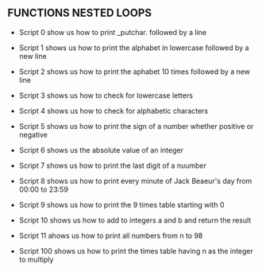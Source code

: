 ## FUNCTIONS NESTED LOOPS

* Script 0 show us how to print _putchar. followed by a line

* Script 1 shows us how to print the alphabet in lowercase followed by a new line 

* Script 2 shows us how to print the aphabet 10 times followed by a new line

* Script 3 shows us how to check for lowercase letters

* Script 4 shows us how to check for alphabetic characters

* Script 5 shows us how to print the sign of a number whether positive or negative

* Script 6 shows us the absolute value of an integer

* Script 7 shows us how to print the last digit of a nuumber

* Script 8 shows us how to print every minute of Jack Beaeur's day from 00:00 to 23:59

* Script 9 shows us how to print the 9 times table starting with 0

* Script 10 shows us how to add to integers a and b and return the result

* Script 11 ahows us how to print all numbers from n to 98

* Script 100 shows us how to print the times table having n as the integer to multiply    
